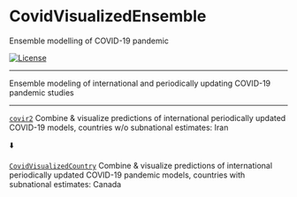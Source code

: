 # CovidVisualizedEnsemble
Ensemble modelling of COVID-19 pandemic

[![License](https://img.shields.io/badge/License-Apache%202.0-blue.svg)](https://opensource.org/licenses/Apache-2.0) 

*****

Ensemble modeling of international and periodically updating COVID-19 pandemic studies 

*****

[`covir2`](https://github.com/pourmalek/covir2) Combine & visualize predictions of international periodically updated COVID-19 models, countries w/o subnational estimates: Iran

:arrow_down:

[`CovidVisualizedCountry`](https://github.com/pourmalek/CovidVisualizedCountry) Combine & visualize predictions of international periodically updated COVID-19 pandemic models, countries with subnational estimates: Canada



